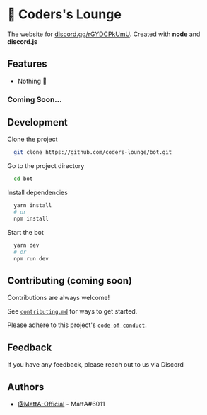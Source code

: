 # 🤖 Coders's Lounge

The website for [discord.gg/rGYDCPkUmU](https://discord.com/invite/rGYDCPkUmU). Created with **node** and **discord.js**

## Features

- Nothing 🙂

### Coming Soon...

## Development

Clone the project

```bash
  git clone https://github.com/coders-lounge/bot.git
```

Go to the project directory

```bash
  cd bot
```

Install dependencies

```bash
  yarn install
  # or
  npm install
```

Start the bot

```bash
  yarn dev
  # or
  npm run dev
```

## Contributing (coming soon)

Contributions are always welcome!

See [`contributing.md`](/CONTRIBUTING.md) for ways to get started.

Please adhere to this project's [`code of conduct`](/CODE_OF_CONDUCT.md).

## Feedback

If you have any feedback, please reach out to us via Discord

## Authors

- [@MattA-Official](https://www.github.com/MattA-Official) - MattA#6011
